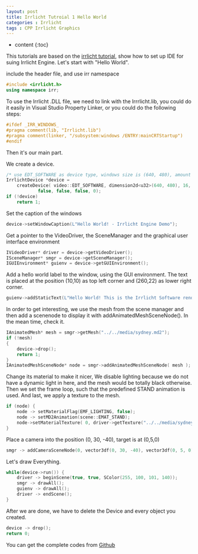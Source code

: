 ```yaml
---
layout: post
title: Irrlicht Tutroial 1 Hello World
categories : Irrlicht
tags : CPP Irrlicht Graphics
---
```


* content
{:toc}

This tutorials are based on the [irrlicht tutorial](http://irrlicht.sourceforge.net/docu), show how to set up IDE for suing Irrlicht Engine. Let's start with "Hello World".

include the header file, and use irr namespace

```cpp
#include <irrlicht.h>
using namespace irr;
```

To use the Irrlicht .DLL file, we need to link with the Irrrlicht.lib, you could do it easily in Visual Studio Property Linker, or you could do the following steps:

```cpp
#ifdef _IRR_WINDOWS_
#pragma comment(lib, "Irrlicht.lib")
#pragma comment(linker, "/subsystem:windows /ENTRY:mainCRTStartup")
#endif
```

Then it's our main part.

We create a device.

```cpp
/* use EDT_SOFTWARE as device type, windows size is (640, 480), amount of color bits per pixel is 16. */
IrrlichtDevice *device =
    createDevice( video::EDT_SOFTWARE, dimension2d<u32>(640, 480), 16,
            false, false, false, 0);
if (!device)
    return 1;
```

Set the caption of the windows

```cpp
device->setWindowCaption(L"Hello World! - Irrlicht Engine Demo");
```

Get a pointer to the VideoDriver, the SceneManager and the graphical user interface environment

```cpp
IVideoDriver* driver = device->getVideoDriver();
ISceneManager* smgr = device->getSceneManager();
IGUIEnvironment* guienv = device->getGUIEnvironment();
```

Add a hello world label to the window, using the GUI environment. The text is placed at the position (10,10) as top left corner and (260,22) as lower right corner.

```cpp
guienv->addStaticText(L"Hello World! This is the Irrlicht Software renderer!", rect<s32>(10,10,260,22), true);
```

In order to get interesting, we use the mesh from the scene manager and then add a scenenode to display it with addAnimatedMeshSceneNode(). In the mean time, check it.

```cpp
IAnimatedMesh* mesh = smgr->getMesh("../../media/sydney.md2");
if (!mesh)
{
    device->drop();
    return 1;    
}
IAnimatedMeshSceneNode* node = smgr->addAnimatedMeshSceneNode( mesh );
```

Change its material to make it nicer, We disable lighting because we do not have a dynamic light in here, and the mesh would be totally black otherwise. Then we set the frame loop, such that the predefined STAND animation is used. And last, we apply a texture to the mesh. 

```cpp
if (node) {
	node -> setMaterialFlag(EMF_LIGHTING, false);
	node -> setMD2Animation(scene::EMAT_STAND);
	node->setMaterialTexture( 0, driver->getTexture("../../media/sydney.bmp") );
}
```

Place a camera into the position (0, 30, -40), target is at (0,5,0)

```cpp
smgr -> addCameraSceneNode(0, vector3df(0, 30, -40), vector3df(0, 5, 0))
```

Let's draw Everything.

```cpp
while(device->run()) {
	driver -> beginScene(true, true, SColor(255, 100, 101, 140));
	smgr -> drawAll();
	guienv -> drawAll();
	driver -> endScene();
}
```

After we are done, we have to delete the Device and every object you created.

```cpp
device -> drop();
return 0;
```

You can get the complete codes from [Github](https://github.com/Shanshan-IC/DirectX-Irrlicht-Tutorial/tree/master/Irrlicht-examples/01.HelloWorld)
